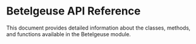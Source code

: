 # Betelgeuse API Reference

This document provides detailed information about the classes, methods, and functions available in the Betelgeuse module.

